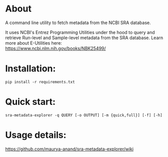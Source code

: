 # About

A command line utility to fetch metadata from the NCBI SRA database.

It uses NCBI's Entrez Programming Utilities under the hood to query and retrieve Run-level and Sample-level metadata from the SRA database. Learn more about E-Utilities here: <https://www.ncbi.nlm.nih.gov/books/NBK25499/>

# Installation:

    pip install -r requirements.txt

# Quick start:

    sra-metadata-explorer -q QUERY [-o OUTPUT] [-m {quick,full}] [-f] [-h]

# Usage details:

<https://github.com/maurya-anand/sra-metadata-explorer/wiki>

